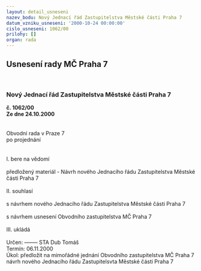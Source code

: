 ```yaml
---
layout: detail_usneseni
nazev_bodu: Nový Jednací řád Zastupitelstva Městské části Praha 7
datum_vzniku_usneseni: '2000-10-24 00:00:00'
cislo_usneseni: 1062/00
prilohy: []
organ: rada
---
```

<div id="ucUsn_pList" class="usn">
	<span><h2>Usnesení rady MČ Praha 7 </h2>
<br></span><div class="standBody">
<span><h3>Nový Jednací řád Zastupitelstva Městské části Praha 7</h3></span><div class="center">
		<strong>č. 1062/00</strong><br>
	</div>
<div class="center">
		<strong>Ze dne 24.10.2000</strong><br><br>
	</div>
<br>Obvodní rada v Praze 7<br>po projednání<br><br><br>I.	bere na vědomí<br><br> předložený materiál - Návrh nového Jednacího řádu Zastupitelstva Městské části Praha 7<br><br>II.	souhlasí <br><br>s návrhem nového Jednacího řádu Zastupitelstva Městské části Praha 7<br><br>s návrhem usnesení Obvodního zastupitelstva MČ Praha 7<br><br>III.	ukládá <br><br> Určen:	–––––	STA Dub Tomáš<br>Termín: 06.11.2000<br>Úkol:	předložit na mimořádné jednání Obvodního zastupitelstva MČ Praha 7 návrh nového Jednacího řádu Zastupitelsvta Městské části Praha 7 <br> <br><br>
</div>
</div>